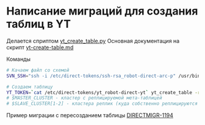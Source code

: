 # Написание миграций для создания таблиц в YT

Делается сприптом [yt_create_table.py](https://a.yandex-team.ru/arc/trunk/arcadia/adv/tools/yt/create_table/yt_create_table.py)
Основная документация на скрипт [yt-create-table.md](../../guide/jeri/yt-create-table.md)

Команды

```bash
# Качаем файл со схемой
SVN_SSH="ssh -i /etc/direct-tokens/ssh-rsa_robot-direct-arc-p" /usr/bin/svn export 'svn+ssh://robot-direct-arc-p@arcadia.yandex.ru/arc/trunk/<путь к файлу>@<ревизия>' <файл со схемой>

# Создаем таблицу
YT_TOKEN=`cat /etc/direct-tokens/yt_robot-direct-yt` yt_create_table -r --cluster $MASTER_CLUSTER --replica-clusters $SLAVE_CLUSTER1 $SLAVE_CLUSTER2 --table <//home-путь-к-таблице> --schema-file <файл со схемой>
# $MASTER_CLUSTER - кластер с реплицируемой мета-таблицей
# $SLAVE_CLUSTER[1-2] - кластера реплик (куда собственно реплицируются данные)
```

Пример миграции с пересозданием таблицы [DIRECTMIGR-1194](https://st.yandex-team.ru/DIRECTMIGR-1194)
